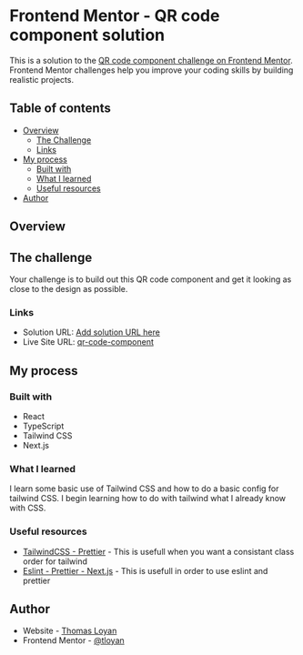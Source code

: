 # Frontend Mentor - QR code component solution

This is a solution to the [QR code component challenge on Frontend Mentor](https://www.frontendmentor.io/challenges/qr-code-component-iux_sIO_H). Frontend Mentor challenges help you improve your coding skills by building realistic projects. 

## Table of contents

- [Overview](#overview)
  - [The Challenge](#the-challenge)
  - [Links](#links)
- [My process](#my-process)
  - [Built with](#built-with)
  - [What I learned](#what-i-learned)
  - [Useful resources](#useful-resources)
- [Author](#author)

## Overview

## The challenge

Your challenge is to build out this QR code component and get it looking as close to the design as possible.

### Links

- Solution URL: [Add solution URL here](https://github.com/tloyan/frontendmentor-qr-code-component)
- Live Site URL: [qr-code-component](https://www.tloyan.com/challenges/qr-code-component)

## My process

### Built with

- React
- TypeScript
- Tailwind CSS
- Next.js

### What I learned

I learn some basic use of Tailwind CSS and how to do a basic config for tailwind CSS. I begin learning how to do with tailwind what I already know with CSS.

### Useful resources

- [TailwindCSS - Prettier](https://tailwindcss.com/blog/automatic-class-sorting-with-prettier) - This is usefull when you want a consistant class order for tailwind
- [Eslint - Prettier - Next.js](https://nextjs.org/docs/app/building-your-application/configuring/eslint) - This is usefull in order to use eslint and prettier 

## Author

- Website - [Thomas Loyan](https://www.tloyan.com)
- Frontend Mentor - [@tloyan](https://www.frontendmentor.io/profile/tloyan)